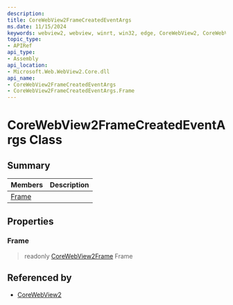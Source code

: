 ```yaml
---
description: 
title: CoreWebView2FrameCreatedEventArgs
ms.date: 11/15/2024
keywords: webview2, webview, winrt, win32, edge, CoreWebView2, CoreWebView2Controller, browser control, edge html, CoreWebView2FrameCreatedEventArgs
topic_type:
- APIRef
api_type:
- Assembly
api_location:
- Microsoft.Web.WebView2.Core.dll
api_name:
- CoreWebView2FrameCreatedEventArgs
- CoreWebView2FrameCreatedEventArgs.Frame
---
```


# CoreWebView2FrameCreatedEventArgs Class



## Summary

Members|Description
--|--
[Frame](#frame) | 

## Properties

### Frame

> readonly  [CoreWebView2Frame](corewebview2frame.md) Frame






## Referenced by

- [CoreWebView2](corewebview2.md)
